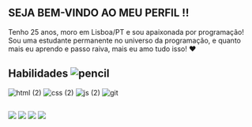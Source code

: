 

## SEJA BEM-VINDO AO MEU PERFIL !!<br>
  
Tenho 25 anos, moro em Lisboa/PT e sou apaixonada por programação! Sou uma estudante permanente no universo da programação, e quanto mais eu aprendo e passo raiva, mais eu amo tudo isso!  ❤</p>

## Habilidades ![pencil](https://github.com/victorialimalv/victorialimalv/assets/133249763/8d16342e-2e2b-44a7-86d5-6e938e603aad) <br>

![html (2)](https://github.com/victorialimalv/victorialimalv/assets/133249763/22bb4f53-9fe3-4aa5-813a-cf10c7bd7831)
![css (2)](https://github.com/victorialimalv/victorialimalv/assets/133249763/3b387a2b-78fe-4707-b95a-18c863e8d58b)
![js (2)](https://github.com/victorialimalv/victorialimalv/assets/133249763/90105df2-d0a9-42a1-bb99-bdc6454a2905)
![git](https://github.com/victorialimalv/victorialimalv/assets/133249763/6ce99c5b-d50b-48f7-b633-506ebb6bb1fb)
##
<a href="https://discord.gg/3353ADpy" target="_blank"><img src="https://img.shields.io/badge/Discord-7289DA?style=for-the-badge&logo=discord&logoColor=white" target="_blank"></a>
<a href = "mailto:victoria.lima.falcao@gmail.com"><img src="https://img.shields.io/badge/-Gmail-%23333?style=for-the-badge&logo=gmail&logoColor=white" target="_blank"></a>
  <a href="https://www.linkedin.com/in/vict%C3%B3ria-falc%C3%A3o-2951a51bb/" target="_blank"><img src="https://img.shields.io/badge/-LinkedIn-%230077B5?style=for-the-badge&logo=linkedin&logoColor=white" target="_blank"></a>
<a href="https://www.instagram.com/victorialimalv/" target="_blank"><img src="https://img.shields.io/badge/-Instagram-%23E4405F?style=for-the-badge&logo=instagram&logoColor=white" target="_blank"></a>















<!--
**victorialimalv/victorialimalv** is a ✨ _special_ ✨ repository because its `README.md` (this file) appears on your GitHub profile.

Here are some ideas to get you started:

- 🔭 I’m currently working on ...
- 🌱 I’m currently learning ...
- 👯 I’m looking to collaborate on ...
- 🤔 I’m looking for help with ...
- 💬 Ask me about ...
- 📫 How to reach me: ...
- 😄 Pronouns: ...
- ⚡ Fun fact: ...
-->
